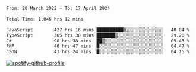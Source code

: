 <!--START_SECTION:waka-->

```txt
From: 20 March 2022 - To: 17 April 2024

Total Time: 1,046 hrs 12 mins

JavaScript        427 hrs 16 mins ██████████▒░░░░░░░░░░░░░░   40.84 %
TypeScript        305 hrs 30 mins ███████▒░░░░░░░░░░░░░░░░░   29.20 %
C#                98 hrs 38 mins  ██▒░░░░░░░░░░░░░░░░░░░░░░   09.43 %
PHP               46 hrs 47 mins  █░░░░░░░░░░░░░░░░░░░░░░░░   04.47 %
JSON              43 hrs 24 mins  █░░░░░░░░░░░░░░░░░░░░░░░░   04.15 %
```

<!--END_SECTION:waka-->
[![spotify-github-profile](https://spotify-github-profile.vercel.app/api/view?uid=c00zprrvy9xiloa9qnco3hmng&cover_image=true&theme=novatorem&show_offline=false&background_color=121212&bar_color=53b14f&bar_color_cover=false)](https://spotify-github-profile.vercel.app/api/view?uid=c00zprrvy9xiloa9qnco3hmng&redirect=true)



